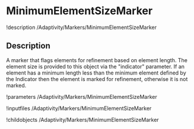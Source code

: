 # MinimumElementSizeMarker

!description /Adaptivity/Markers/MinimumElementSizeMarker

## Description
A marker that flags elements for refinement based on element length. The element size is provided to this object via
the "indicator" parameter. If an element has a minimum length less than the minimum element defined by the Indicator
then the element is marked for refinement, otherwise it is not marked.

!parameters /Adaptivity/Markers/MinimumElementSizeMarker

!inputfiles /Adaptivity/Markers/MinimumElementSizeMarker

!childobjects /Adaptivity/Markers/MinimumElementSizeMarker
